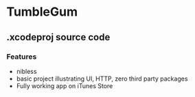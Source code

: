 
# TumbleGum

## .xcodeproj source code

### Features

 * nibless
 * basic project illustrating UI, HTTP, zero third party packages
 * Fully working app on iTunes Store